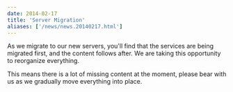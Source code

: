 ```yaml
---
date: 2014-02-17
title: 'Server Migration'
aliases: ['/news/news.20140217.html']
---
```

<div class="col-md-8 main">
 <div class="row">
  <p>
   As we migrate to our new servers, you'll find that the services are
            being migrated first, and the content follows after. We are taking
            this opportunity to reorganize everything.
  </p>
  <p>
   This means there is a lot of missing content at the moment, please
            bear with us as we gradually move everything into place.
  </p>
 </div>
</div>

